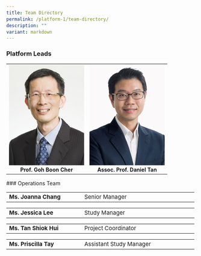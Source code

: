 ```yaml
---
title: Team Directory
permalink: /platform-1/team-directory/
description: ""
variant: markdown
---
```

### Platform Leads
<table>
	<tbody>
		<tr>
			<td width="50%">
				<a href="/leaders/prof-goh-boon-cher/">
					<img style="width:200px" src="/images/Leaders/prof-goh-boon-cher.png">
				</a>
				<div align="center"><b>Prof. Goh Boon Cher</b></div>
			</td>
			<td width="50%">
				<a href="/leaders/assoc-prof-daniel-tan/">
					<img style="width:200px" src="/images/Leaders/daniel-tan-shao-weng.png">
				</a>
				<div align="center"><b>Assoc. Prof. Daniel Tan</b></div>
			</td>
		</tr>
	</tbody>
</table>
<div style="height: 1px;"></div>
### Operations Team
<div align="center"><table cellspacing="0" border="0" style="font-size: 15px;">
	<colgroup>
	<col style="width: 200px;">
  <col style="width: 300px;">
	</colgroup>
	<tbody>
		<tr align="left">
			<td><b>Ms. Joanna Chang</b></td>
			<td>Senior Manager</td>
		</tr>
	</tbody>
</table></div>
<div align="center"><table cellspacing="0" border="0" style="font-size: 15px;">
	<colgroup>
	<col style="width: 200px;">
  <col style="width: 300px;">
	</colgroup>
	<tbody>
		<tr align="left">
			<td><b>Ms. Jessica Lee</b></td>
			<td>Study Manager</td>
		</tr>
	</tbody>
</table></div>
<div align="center"><table cellspacing="0" border="0" style="font-size: 15px;">
	<colgroup>
	<col style="width: 200px;">
  <col style="width: 300px;">
	</colgroup>
	<tbody>
		<tr align="left">
			<td><b>Ms. Tan Shiok Hui</b></td>
			<td>Project Coordinator</td>
		</tr>
	</tbody>
</table></div>
<div align="center"><table cellspacing="0" border="0" style="font-size: 15px;">
	<colgroup>
	<col style="width: 200px;">
  <col style="width: 300px;">
	</colgroup>
	<tbody>
		<tr align="left">
			<td><b>Ms. Priscilla Tay</b></td>
			<td>Assistant Study Manager</td>
		</tr>
	</tbody>
</table></div>